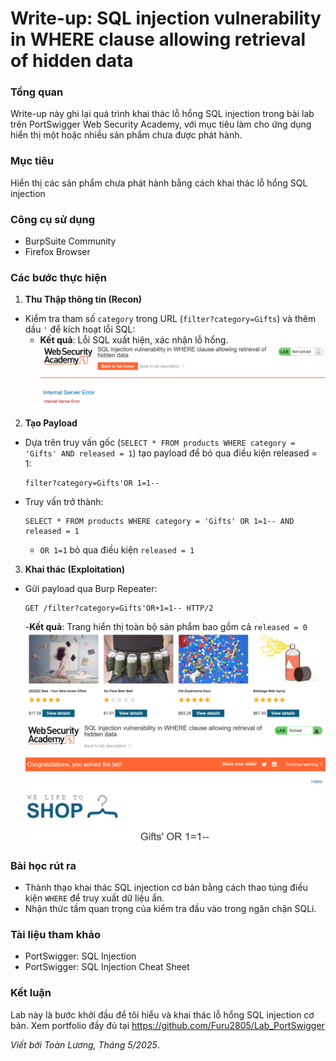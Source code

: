 # Write-up: SQL injection vulnerability in WHERE clause allowing retrieval of hidden data

### Tổng quan
Write-up này ghi lại quá trình khai thác lỗ hổng SQL injection trong bài lab trên PortSwigger Web Security Academy, với mục tiêu làm cho ứng dụng hiển thị một hoặc nhiều sản phẩm chưa được phát hành. 
### Mục tiêu
Hiển thị các sản phẩm chưa phát hành bằng cách khai thác lỗ hổng SQL injection
### Công cụ sử dụng
- BurpSuite Community
- Firefox Browser
### Các bước thực hiện 
1. **Thu Thập thông tin (Recon)**
- Kiểm tra tham số `category` trong URL (`filter?category=Gifts`) và thêm dấu `'` để kích hoạt lỗi SQL:
  - **Kết quả**: Lỗi SQL xuất hiện, xác nhận lỗ hổng.
    ![lỗi](./images/sql_error.png)

2. **Tạo Payload**
- Dựa trên truy vấn gốc (`SELECT * FROM products WHERE category = 'Gifts' AND released = 1`) tạo payload để bỏ qua điều kiện released = 1:
    ```
    filter?category=Gifts'OR 1=1--
    ```
- Truy vấn trở thành:
    ```
    SELECT * FROM products WHERE category = 'Gifts' OR 1=1-- AND released = 1
    ```
    - `OR 1=1` bỏ qua điều kiện `released = 1`

3. **Khai thác (Exploitation)**
- Gửi payload qua Burp Repeater:
    ```
    GET /filter?category=Gifts'OR+1=1-- HTTP/2
    ```
    -**Kết quả**: Trang hiển thị toàn bộ sản phẩm bao gồm cả `released = 0`
    ![sản phẩm](./images/products.png)
    ![hoàn thành](./images/retrieve_success.png)

### Bài học rút ra
- Thành thạo khai thác SQL injection cơ bản bằng cách thao túng điều kiện `WHERE` để truy xuất dữ liệu ẩn.
- Nhận thức tầm quan trọng của kiểm tra đầu vào trong ngăn chặn SQLi.
### Tài liệu tham khảo
- PortSwigger: SQL Injection
- PortSwigger: SQL Injection Cheat Sheet
### Kết luận
Lab này là bước khởi đầu để tôi hiểu và khai thác lỗ hổng SQL injection cơ bản. Xem portfolio đầy đủ tại https://github.com/Furu2805/Lab_PortSwigger 

*Viết bởi Toàn Lương, Tháng 5/2025*.
